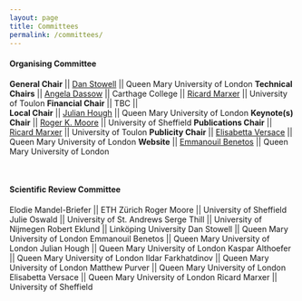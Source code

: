 ```yaml
---
layout: page
title: Committees
permalink: /committees/
--- 
```

 
#### Organising Committee   

**General Chair**       || [Dan Stowell](mailto:dan.stowell@qmul.ac.uk)          ||       Queen Mary University of London
**Technical Chairs**    || [Angela Dassow](mailto:adassow@carthage.edu)          ||       Carthage College
                        || [Ricard Marxer](mailto:r.marxer@sheffield.ac.uk)      ||       University of Toulon
**Financial Chair**     || TBC  ||       
**Local Chair**         || [Julian Hough](mailto:julian.hough:qmul.ac.uk)        ||       Queen Mary University of London
**Keynote(s) Chair**    || [Roger K. Moore](mailto:r.k.moore@sheffield.ac.uk)    ||       University of Sheffield
**Publications Chair**  || [Ricard Marxer](mailto:r.marxer@sheffield.ac.uk)      ||       University of Toulon
**Publicity Chair**     || [Elisabetta Versace](mailto:e.versace@qmul.ac.uk)     ||       Queen Mary University of London
**Website**             || [Emmanouil Benetos](mailto:emmanouil.benetos@qmul.ac.uk) ||    Queen Mary University of London

<br/>  
  
#### Scientific Review Committee

Elodie Mandel-Briefer     ||    ETH Zürich
Roger Moore        ||    University of Sheffield
Julie Oswald       ||    University of St. Andrews
Serge Thill        ||    University of Nijmegen
Robert Eklund      ||    Linköping University
Dan Stowell        ||    Queen Mary University of London
Emmanouil Benetos  ||    Queen Mary University of London
Julian Hough       ||    Queen Mary University of London
Kaspar Althoefer   ||    Queen Mary University of London
Ildar Farkhatdinov ||    Queen Mary University of London
Matthew Purver     ||    Queen Mary University of London
Elisabetta Versace ||    Queen Mary University of London
Ricard Marxer      ||    University of Sheffield

<!--
Andrey Anikin      ||    Lund University
Véronique Auberge  ||    Laboratoire d’Informatique de Grenoble
Timo Baumann       ||    Universität Hamburg
Tony Belpaeme      ||    Plymouth University
Nick Cambell       ||    Trinity College Dublin
Fred Cummins       ||    University College Dublin
Angela Dassow      ||    Carthage College
Julie Elie         ||    University of California
Sabrina Engesser   ||    University of Zurich
Sarah Hawkins      ||    Cambridge University
Bhiksha Raj        ||    Carnegie Mellon University
Rita Singh         ||    Carnegie Mellon University
Zheng-Hua Tan      ||    Aalborg University
Petra Wagner       ||    Universität Bielefeld
Benjamin Weiss     ||    TU Berlin
-->

